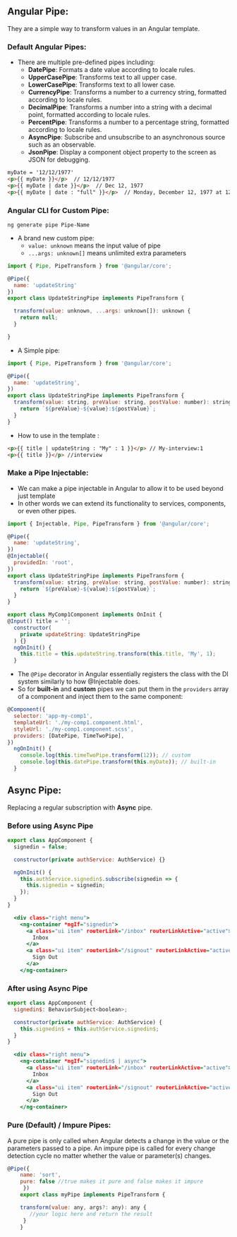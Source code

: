 ## Angular Pipe:
They are a simple way to transform values in an Angular template.
### Default Angular Pipes:
- There are multiple pre-defined pipes including:
  - **DatePipe**: Formats a date value according to locale rules.
  - **UpperCasePipe**: Transforms text to all upper case.
  - **LowerCasePipe**: Transforms text to all lower case.
  - **CurrencyPipe**: Transforms a number to a currency string, formatted according to locale rules.
  - **DecimalPipe**: Transforms a number into a string with a decimal point, formatted according to locale rules.
  - **PercentPipe**: Transforms a number to a percentage string, formatted according to locale rules.
  - **AsyncPipe**: Subscribe and unsubscribe to an asynchronous source such as an observable.
  - **JsonPipe**: Display a component object property to the screen as JSON for debugging. 
```html
myDate = '12/12/1977' 
<p>{{ myDate }}</p>  // 12/12/1977
<p>{{ myDate | date }}</p>  // Dec 12, 1977
<p>{{ myDate | date : "full" }}</p>  // Monday, December 12, 1977 at 12:00:00 AM GMT-06:00
```
### Angular CLI for Custom Pipe:
`ng generate pipe Pipe-Name`
- A brand new custom pipe:
  - `value: unknown` means the input value of pipe
  -  `...args: unknown[]` means unlimited extra parameters
```javascript
import { Pipe, PipeTransform } from '@angular/core';

@Pipe({
  name: 'updateString'
})
export class UpdateStringPipe implements PipeTransform {

  transform(value: unknown, ...args: unknown[]): unknown {
    return null;
  }

}
```
- A Simple pipe:
```javascript
import { Pipe, PipeTransform } from '@angular/core';

@Pipe({
  name: 'updateString',
})
export class UpdateStringPipe implements PipeTransform {
  transform(value: string, preValue: string, postValue: number): string {
    return `${preValue}-${value}:${postValue}`;
  }
}
```
- How to use in the template :
```html
<p>{{ title | updateString : "My" : 1 }}</p> // My-interview:1
<p>{{ title }}</p> //interview
```
### Make a Pipe Injectable:
- We can make a pipe injectable in Angular to allow it to be used beyond just template
- In other words we can extend its functionality to services, components, or even other pipes.
```javascript
import { Injectable, Pipe, PipeTransform } from '@angular/core';

@Pipe({
  name: 'updateString',
})
@Injectable({
  providedIn: 'root',
})
export class UpdateStringPipe implements PipeTransform {
  transform(value: string, preValue: string, postValue: number): string {
    return `${preValue}-${value}:${postValue}`;
  }
}
```
```javascript
export class MyComp1Component implements OnInit {
@Input() title = '';
  constructor(
    private updateString: UpdateStringPipe
  ) {}
  ngOnInit() {
    this.title = this.updateString.transform(this.title, 'My', 1);
  }
```


- The `@Pipe` decorator in Angular essentially registers the class with the DI system similarly to how @Injectable does.
- So for **built-in** and **custom** pipes we can put them in the `providers` array of a component and inject them to the same component:
```javascript
@Component({
  selector: 'app-my-comp1',
  templateUrl: './my-comp1.component.html',
  styleUrl: './my-comp1.component.scss',
  providers: [DatePipe, TimeTwoPipe],
})
  ngOnInit() {
    console.log(this.timeTwoPipe.transform(12)); // custom
    console.log(this.datePipe.transform(this.myDate)); // built-in
  }
```
## Async Pipe:
Replacing a regular subscription with __Async__ pipe.
### Before using Async Pipe
  ```javascript
  export class AppComponent {
    signedin = false;
  
    constructor(private authService: AuthService) {}
  
    ngOnInit() {
      this.authService.signedin$.subscribe(signedin => {
        this.signedin = signedin;
      });
    }
  }
  ```
    
  ```htm
    <div class="right menu">
      <ng-container *ngIf="signedin">
        <a class="ui item" routerLink="/inbox" routerLinkActive="active">
          Inbox
        </a>
        <a class="ui item" routerLink="/signout" routerLinkActive="active">
          Sign Out
        </a>
      </ng-container>
   ```
### After using Async Pipe
  ```javascript
  export class AppComponent {
    signedin$: BehaviorSubject<boolean>;
  
    constructor(private authService: AuthService) {
      this.signedin$ = this.authService.signedin$;
    }
  }
  ```
  
  ```htm
    <div class="right menu">
      <ng-container *ngIf="signedin$ | async">
        <a class="ui item" routerLink="/inbox" routerLinkActive="active">
          Inbox
        </a>
        <a class="ui item" routerLink="/signout" routerLinkActive="active">
          Sign Out
        </a>
      </ng-container>
   ```
### Pure (Default) / Impure Pipes:
A pure pipe is only called when Angular detects a change in the value or the parameters passed to a pipe. An impure pipe is called for every change detection cycle no matter whether the value or parameter(s) changes.
  ```javascript
  @Pipe({
      name: 'sort',
      pure: false //true makes it pure and false makes it impure
       })
      export class myPipe implements PipeTransform {

      transform(value: any, args?: any): any {
         //your logic here and return the result
       }
      }
  ```
